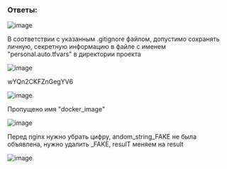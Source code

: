 ### Ответы:

![image](https://github.com/user-attachments/assets/aea0ee55-8025-468c-87ff-3bf51ddeac07)

В соответствии с указанным .gitignore файлом, допустимо сохранять личную, секретную информацию в файле с именем "personal.auto.tfvars" в директории проекта

![image](https://github.com/user-attachments/assets/3135a682-2efb-405b-aa1d-aaad0ccb454b)

wYQn2CKFZnGegYV6

![image](https://github.com/user-attachments/assets/2df6e66b-cceb-4b8d-8773-1fb3df0045da)

Пропущено имя "docker_image"

![image](https://github.com/user-attachments/assets/71c50951-41f1-421c-949a-cab8cc67f075)

Перед nginx нужно убрать цифру, andom_string_FAKE не была объявлена, нужно удалить _FAKE, resulT меняем на result

![image](https://github.com/user-attachments/assets/13eb0021-ddac-47bb-952f-3e5f80380fa0)







